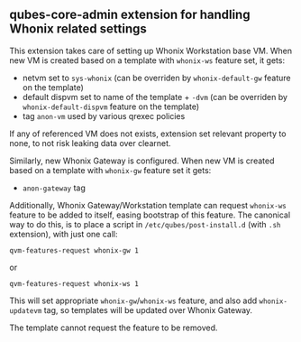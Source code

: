 qubes-core-admin extension for handling Whonix related settings
---------------------------------------------------------------

This extension takes care of setting up Whonix Workstation base VM. When new VM
is created based on a template with `whonix-ws` feature set, it gets:
 - netvm set to `sys-whonix` (can be overriden by `whonix-default-gw` feature
   on the template)
 - default dispvm set to name of the template + `-dvm` (can be overriden by
   `whonix-default-dispvm` feature on the template)
 - tag `anon-vm` used by various qrexec policies

If any of referenced VM does not exists, extension set relevant property to
none, to not risk leaking data over clearnet.

Similarly, new Whonix Gateway is configured. When new VM is created based on a
template with `whonix-gw` feature set it gets:
 - `anon-gateway` tag

Additionally, Whonix Gateway/Workstation template can request `whonix-ws` feature to be
added to itself, easing bootstrap of this feature. The canonical way to do
this, is to place a script in `/etc/qubes/post-install.d` (with `.sh`
extension), with just one call:

    qvm-features-request whonix-gw 1

or

    qvm-features-request whonix-ws 1

This will set appropriate `whonix-gw`/`whonix-ws` feature, and also add
`whonix-updatevm` tag, so templates will be updated over Whonix Gateway.

The template cannot request the feature to be removed.
